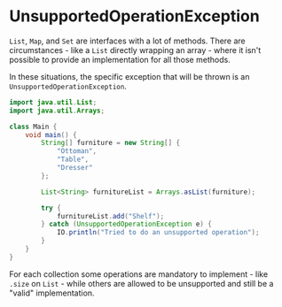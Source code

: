 # UnsupportedOperationException

`List`, `Map`, and `Set` are interfaces with a lot of methods.
There are circumstances - like a `List` directly wrapping an array -
where it isn't possible to provide an implementation
for all those methods.

In these situations, the specific exception that will be thrown is an `UnsupportedOperationException`.

```java
import java.util.List;
import java.util.Arrays;

class Main {
    void main() {
        String[] furniture = new String[] {
            "Ottoman",
            "Table",
            "Dresser"
        };

        List<String> furnitureList = Arrays.asList(furniture);

        try {
            furnitureList.add("Shelf");
        } catch (UnsupportedOperationException e) {
            IO.println("Tried to do an unsupported operation");
        }
    }
}
```

For each collection some operations are mandatory to implement - like `.size` on `List` -
while others are allowed to be unsupported and still be a "valid" implementation.